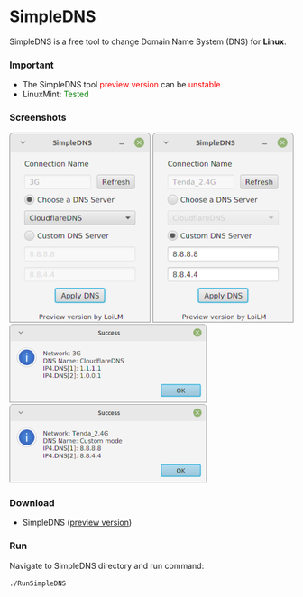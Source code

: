 # SimpleDNS
SimpleDNS is a free tool to change Domain Name System (DNS) for <b>Linux</b>.

### Important
* The SimpleDNS tool <span style="color:red;">preview version</span> can be <span style="color:red;">unstable</span>
* LinuxMint:  <span style="color:green;">Tested</span>

### Screenshots
<img src="data/images/chooseDns.png" width="250"/>
<img src="data/images/customDns.png" width="250"/>
<img src="data/images/success01.png" width="350"/>
<img src="data/images/success02.png" width="350"/>

### Download
* SimpleDNS ([preview version](data/files/[PREVIEW]SimpleDNS.tar.gz))

### Run
Navigate to SimpleDNS directory and run command:
````
./RunSimpleDNS
````